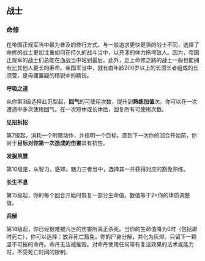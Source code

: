 ## 战士
### 命修

在帝国正规军当中最为普及的修行方式。与一般追求更快更强的战士不同，选择了命修的战士更加注重如何在持久的战斗当中，以充沛的体力拖垮敌人。因为，帝国正规军的战士们总能在血战当中站到最后。此外，走上命修之路的战士一般也能拥有比其他人更长的寿命。帝国军当中，就有由年龄200岁以上的长须长者组成的长须营，是毋庸置疑的精锐中的精锐。

**呼吸之道**

从你第3级选择此范型起，**回气**的可使用次数，提升到**熟练加值**次。你可以在一次遭遇中多次使用回气。在一次短休或长休后，回复所有可使用次数。

**见招拆招**

第7级起，消耗一个附赠动作，并指明一个目标。直到下一次你的回合开始前，你对于**目标对你第一次造成的伤害**具有抗性。

**发掘夙慧**

第10级是，从智力，感知，魅力三者当中，选择其一并获得对应的豁免熟练。

**长生不息**

第15级起，你的每个回合开始时恢复一部分生命值，数值等于2+你的体质调整值。

**兵解**

第18级起，你已经很难被凡世的伤害所真正杀死。当你的生命值降为0时（包括即时死亡），你可以选择：放弃死亡豁免。你的尸身分解，并化为灰烬，只留下一颗坚不可摧的命丹。命丹无法被摧毁。对命丹使用任何带有复活效果的法术或能力时，不受死亡时间的限制。
